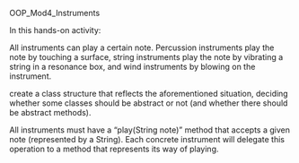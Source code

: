 OOP_Mod4_Instruments

In this hands-on activity:

All instruments can play a certain note. Percussion instruments play the note by touching a surface, string instruments play the note by vibrating a string in a resonance box, and wind instruments by blowing on the
instrument.

create a class structure that reflects the aforementioned situation, deciding whether some classes should be abstract or not (and whether there should be abstract methods).

All instruments must have a “play(String note)” method that accepts a given note (represented by a String). Each concrete instrument will delegate this operation to a method that represents its way of playing.
